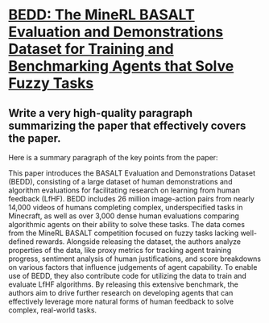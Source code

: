# [BEDD: The MineRL BASALT Evaluation and Demonstrations Dataset for   Training and Benchmarking Agents that Solve Fuzzy Tasks](https://arxiv.org/abs/2312.02405)

## Write a very high-quality paragraph summarizing the paper that effectively covers the paper.

 Here is a summary paragraph of the key points from the paper:

This paper introduces the BASALT Evaluation and Demonstrations Dataset (BEDD), consisting of a large dataset of human demonstrations and algorithm evaluations for facilitating research on learning from human feedback (LfHF). BEDD includes 26 million image-action pairs from nearly 14,000 videos of humans completing complex, underspecified tasks in Minecraft, as well as over 3,000 dense human evaluations comparing algorithmic agents on their ability to solve these tasks. The data comes from the MineRL BASALT competition focused on fuzzy tasks lacking well-defined rewards. Alongside releasing the dataset, the authors analyze properties of the data, like proxy metrics for tracking agent training progress, sentiment analysis of human justifications, and score breakdowns on various factors that influence judgements of agent capability. To enable use of BEDD, they also contribute code for utilizing the data to train and evaluate LfHF algorithms. By releasing this extensive benchmark, the authors aim to drive further research on developing agents that can effectively leverage more natural forms of human feedback to solve complex, real-world tasks.
